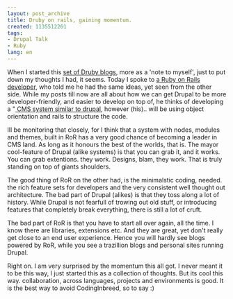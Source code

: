 ```yaml
---
layout: post_archive
title: Druby on rails, gaining momentum.
created: 1135512261
tags:
- Drupal Talk
- Ruby
lang: en
---
```

When I started this [set of Druby blogs](http://www.webschuur.com/taxonomy/term/58+35), more as a 'note to myself', just to put down my thoughts I had, it seems. Today I spoke to [a Ruby on Rails developer](http://rubyonrailsblog.com/), who told me he had the same ideas, yet seen from the other side. While my posts till now are all about how we can get Drupal to be more developer-friendly, and easier to develop on top of, he thinks of developing a "[ CMS system similar to drupal](http://rubyonrailsblog.com/?p=3), however (his).. will be using object orientation and rails to structure the code.

Ill be monitoring that closely, for I think that a system with nodes, modules and themes, built in RoR has a very good chance of becoming a leader in CMS land. As long as it honours the best of the worlds, that is. The mayor cool-feature of Drupal (alike systems) is that you can grab it, and it works. You can grab extentions. they work. Designs, blam, they work. That is truly standing on top of giants shoulders.

The good thing of RoR on the other had, is the minimalstic coding, needed. the rich feature sets for developers and the very consistent well thought out architecture. The bad part of Drupal (alikes) is that they toss along a lot of history. While Drupal is not fearfull of trowing out old stuff, or introducing features that completely break everything, there is still a lot of cruft.

The bad part of RoR is that you have to start all over again, all the time. I know there are libraries, extensions etc. And they are great, yet don't really get close to an end user experience. Hence you will hardly see blogs powered by RoR, while you see a trazillion blogs and personal sites running Drupal.

Right on. I am very surprised by the momentum this all got. I never meant it to be this way, I just started this as a collection of thoughts. But its cool this way. collaboration, across languages, projects and environments is good. It is the best way to avoid CodingInbreed, so to say :)
